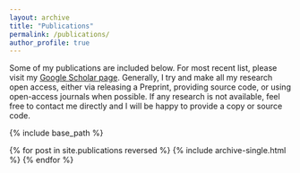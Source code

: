 ```yaml
---
layout: archive
title: "Publications"
permalink: /publications/
author_profile: true
---
```


Some of my publications are included below. For most recent list, please visit my [Google Scholar page](https://scholar.google.com/citations?user=yfrOml0AAAAJ&hl=en&oi=ao). Generally, I try and make all my research open access, either via releasing a Preprint, providing source code, or using open-access journals when possible. If any research is not available, feel free to contact me directly and I will be happy to provide a copy or source code.


{% include base_path %}

{% for post in site.publications reversed %}
  {% include archive-single.html %}
{% endfor %}
